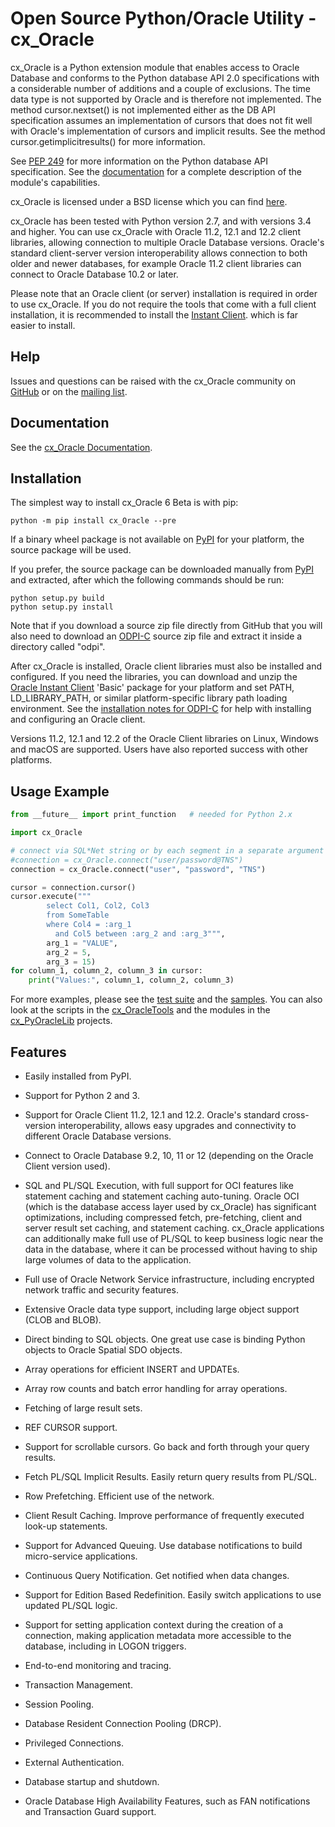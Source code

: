 # Open Source Python/Oracle Utility - cx_Oracle

cx_Oracle is a Python extension module that enables access to Oracle Database
and conforms to the Python database API 2.0 specifications with a considerable
number of additions and a couple of exclusions. The time data type is not
supported by Oracle and is therefore not implemented. The method
cursor.nextset() is not implemented either as the DB API specification assumes
an implementation of cursors that does not fit well with Oracle's
implementation of cursors and implicit results. See the method
cursor.getimplicitresults() for more information.

See [PEP 249][1] for more information on the Python database API specification.
See the [documentation][2] for a complete description of the module's
capabilities.

cx_Oracle is licensed under a BSD license which you can find [here][3].

cx_Oracle has been tested with Python version 2.7, and with versions 3.4 and
higher. You can use cx_Oracle with Oracle 11.2, 12.1 and 12.2 client libraries,
allowing connection to multiple Oracle Database versions. Oracle's standard
client-server version interoperability allows connection to both older and
newer databases, for example Oracle 11.2 client libraries can connect to Oracle
Database 10.2 or later.

Please note that an Oracle client (or server) installation is required in order
to use cx_Oracle. If you do not require the tools that come with a full client
installation, it is recommended to install the [Instant Client][4].
which is far easier to install.

## Help

Issues and questions can be raised with the cx_Oracle community on
[GitHub][9] or on the [mailing list][5].

## Documentation

See the [cx_Oracle Documentation][2].

## Installation

The simplest way to install cx_Oracle 6 Beta is with pip:

    python -m pip install cx_Oracle --pre

If a binary wheel package is not available on [PyPI][6] for your
platform, the source package will be used.

If you prefer, the source package can be downloaded manually from [PyPI][6] and
extracted, after which the following commands should be run:

    python setup.py build
    python setup.py install

Note that if you download a source zip file directly from GitHub that
you will also need to download an [ODPI-C][10] source zip file and
extract it inside a directory called "odpi".

After cx_Oracle is installed, Oracle client libraries must also be
installed and configured.  If you need the libraries, you can download
and unzip the [Oracle Instant Client][4] 'Basic' package for your
platform and set PATH, LD_LIBRARY_PATH, or similar platform-specific
library path loading environment.  See the
[installation notes for ODPI-C][13] for help with installing and configuring an
Oracle client.

Versions 11.2, 12.1 and 12.2 of the Oracle Client libraries on Linux,
Windows and macOS are supported.  Users have also reported success
with other platforms.

## Usage Example


```python
from __future__ import print_function   # needed for Python 2.x

import cx_Oracle

# connect via SQL*Net string or by each segment in a separate argument
#connection = cx_Oracle.connect("user/password@TNS")
connection = cx_Oracle.connect("user", "password", "TNS")

cursor = connection.cursor()
cursor.execute("""
        select Col1, Col2, Col3
        from SomeTable
        where Col4 = :arg_1
          and Col5 between :arg_2 and :arg_3""",
        arg_1 = "VALUE",
        arg_2 = 5,
        arg_3 = 15)
for column_1, column_2, column_3 in cursor:
    print("Values:", column_1, column_2, column_3)
```


For more examples, please see the [test suite][11] and the
[samples][12]. You can also look at the scripts in the [cx_OracleTools][7] and
the modules in the [cx_PyOracleLib][8] projects.

## Features

- Easily installed from PyPI.

- Support for Python 2 and 3.

- Support for Oracle Client 11.2, 12.1 and 12.2.  Oracle's standard
  cross-version interoperability, allows easy upgrades and
  connectivity to different Oracle Database versions.

- Connect to Oracle Database 9.2, 10, 11 or 12 (depending on the
  Oracle Client version used).

- SQL and PL/SQL Execution, with full support for OCI features like
  statement caching and statement caching auto-tuning.  Oracle OCI
  (which is the database access layer used by cx_Oracle) has
  significant optimizations, including compressed fetch, pre-fetching,
  client and server result set caching, and statement caching.
  cx_Oracle applications can additionally make full use of PL/SQL to
  keep business logic near the data in the database, where it can be
  processed without having to ship large volumes of data to the
  application.

- Full use of Oracle Network Service infrastructure, including
  encrypted network traffic and security features.

- Extensive Oracle data type support, including large object support (CLOB
  and BLOB).

- Direct binding to SQL objects.  One great use case is binding Python
  objects to Oracle Spatial SDO objects.

- Array operations for efficient INSERT and UPDATEs.

- Array row counts and batch error handling for array operations.

- Fetching of large result sets.

- REF CURSOR support.

- Support for scrollable cursors. Go back and forth through your query
  results.

- Fetch PL/SQL Implicit Results. Easily return query results from
  PL/SQL.

- Row Prefetching.  Efficient use of the network.

- Client Result Caching.  Improve performance of frequently executed
  look-up statements.

- Support for Advanced Queuing. Use database notifications to build
  micro-service applications.

- Continuous Query Notification.  Get notified when data changes.

- Support for Edition Based Redefinition.  Easily switch applications
  to use updated PL/SQL logic.

- Support for setting application context during the creation of a
  connection, making application metadata more accessible to the
  database, including in LOGON triggers.

- End-to-end monitoring and tracing.

- Transaction Management.

- Session Pooling.

- Database Resident Connection Pooling (DRCP).

- Privileged Connections.

- External Authentication.

- Database startup and shutdown.

- Oracle Database High Availability Features, such as FAN notifications and Transaction Guard support.

[1]: https://www.python.org/dev/peps/pep-0249
[2]: http://cx-oracle.readthedocs.io
[3]: https://github.com/oracle/python-cx_Oracle/blob/master/LICENSE.txt
[4]: http://www.oracle.com/technetwork/database/features/instant-client/index.html
[5]: http://lists.sourceforge.net/lists/listinfo/cx-oracle-users
[6]: https://pypi.python.org/pypi/cx_Oracle
[7]: http://cx-oracletools.sourceforge.net
[8]: http://cx-pyoraclelib.sourceforge.net
[9]: https://github.com/oracle/python-cx_Oracle/issues
[10]: https://oracle.github.io/odpi
[11]: https://github.com/oracle/python-cx_Oracle/tree/master/test
[12]: https://github.com/oracle/python-cx_Oracle/tree/master/samples
[13]: https://oracle.github.io/odpi/doc/installation.html

